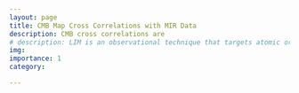 ```yaml
---
layout: page
title: CMB Map Cross Correlations with MIR Data
description: CMB cross correlations are
# description: LIM is an observational technique that targets atomic or molecular spectral lines. I'm interested in its potential to survey both the large-scale matter distribution and the astrophysical conditions of the interstellar and intergalactic medium across vast volumes of the Universe. I have worked on a variety of projects exploring how it can be used to learn about <a href="https://arxiv.org/abs/2011.08193">inflation</a>, <a href="https://arxiv.org/abs/2005.08977">reionization</a>, and <a href="https://arxiv.org/abs/2203.11236">dark matter</a>, as well as developed a formalism to <a href="https://arxiv.org/abs/2202.02330">combine summary statistics</a> of LIM data.
img: 
importance: 1
category:

---
```

